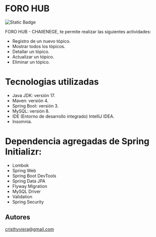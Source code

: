 
# FORO HUB

![Static Badge](https://img.shields.io/badge/Cristhy-viera)


FORO HUB - CHAllENEGE, te permite realizar las siguientes actividades: 
* Registro de un nuevo tópico.
* Mostrar todos los tópicos.
* Detallar un tópico.
* Actualizar un tópico.
* Eliminar un tópico.

# Tecnologias utilizadas

* Java JDK: versión 17.
* Maven: versión 4.
* Spring Boot: versión 3.
* MySQL: versión 8.
* IDE (Entorno de desarrollo integrado) IntelliJ IDEA.
* Insomnia.

# Dependencia agregadas de Spring Initializr:

* Lombok
* Spring Web
* Spring Boot DevTools
* Spring Data JPA
* Flyway Migration
* MySQL Driver
* Validation
* Spring Security

## Autores

cristhyviera@gmail.com
